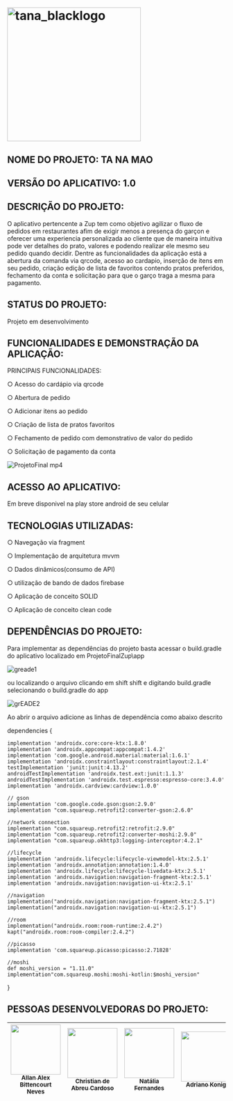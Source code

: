 # <img width="308" alt="tana_blacklogo" src="https://user-images.githubusercontent.com/102183303/184753402-5a97c289-79f3-4994-83ea-1ebd4b407a9a.png">

## NOME DO PROJETO: TA NA MAO

## VERSÃO DO APLICATIVO: 1.0

## DESCRIÇÃO DO PROJETO:

O aplicativo  pertencente a Zup tem como objetivo agilizar o fluxo de pedidos em restaurantes afim de exigir menos a presença do garçon e oferecer uma experiencia personalizada ao cliente que de maneira intuitiva pode ver detalhes do prato, valores e podendo realizar ele mesmo seu pedido quando  decidir. Dentre as funcionalidades da aplicação está a abertura da comanda via qrcode, acesso  ao cardapio,  inserção de itens em seu pedido, criação edição de lista de favoritos contendo pratos preferidos, fechamento da conta e solicitação para que o garço traga a mesma para pagamento.

## STATUS DO PROJETO:

Projeto em desenvolvimento

## FUNCIONALIDADES E DEMONSTRAÇÃO DA APLICAÇÃO:

PRINCIPAIS FUNCIONALIDADES:

○ Acesso do cardápio via qrcode

○ Abertura de pedido

○ Adicionar itens ao pedido

○ Criação de lista de pratos favoritos

○ Fechamento de pedido com demonstrativo de valor do pedido

○ Solicitação de pagamento da conta


![ProjetoFinal mp4](https://user-images.githubusercontent.com/102183303/185155569-5ec3f66c-c066-4d9f-8098-9eff9cdb57b0.gif)




## ACESSO AO APLICATIVO:

Em breve disponivel na play store android de seu celular

## TECNOLOGIAS UTILIZADAS:

○ Navegação via fragment

○ Implementação de arquitetura mvvm

○ Dados dinâmicos(consumo de API)

○ utilização de bando de dados firebase

○ Aplicação de conceito SOLID

○ Aplicação de conceito clean code

## DEPENDÊNCIAS DO PROJETO:
Para implementar as dependências do projeto basta acessar o build.gradle do aplicativo localizado em ProjetoFinalZup\app

![greade1](https://user-images.githubusercontent.com/102183303/185227636-901762e3-3175-46b6-9a8f-0429271d1c2d.JPG)


ou localizando o arquivo  clicando em  shift shift e digitando build.gradle selecionando o build.gradle do app

![grEADE2](https://user-images.githubusercontent.com/102183303/185227742-5881f3e7-cfa0-49e8-a5e7-9667f42e751d.JPG)


Ao abrir o arquivo adicione as linhas de dependência como abaixo descrito

dependencies {

    implementation 'androidx.core:core-ktx:1.8.0'
    implementation 'androidx.appcompat:appcompat:1.4.2'
    implementation 'com.google.android.material:material:1.6.1'
    implementation 'androidx.constraintlayout:constraintlayout:2.1.4'
    testImplementation 'junit:junit:4.13.2'
    androidTestImplementation 'androidx.test.ext:junit:1.1.3'
    androidTestImplementation 'androidx.test.espresso:espresso-core:3.4.0'
    implementation 'androidx.cardview:cardview:1.0.0'

    // gson
    implementation 'com.google.code.gson:gson:2.9.0'
    implementation "com.squareup.retrofit2:converter-gson:2.6.0"

    //network connection
    implementation "com.squareup.retrofit2:retrofit:2.9.0"
    implementation "com.squareup.retrofit2:converter-moshi:2.9.0"
    implementation "com.squareup.okhttp3:logging-interceptor:4.2.1"

    //lifecycle
    implementation 'androidx.lifecycle:lifecycle-viewmodel-ktx:2.5.1'
    implementation 'androidx.annotation:annotation:1.4.0'
    implementation 'androidx.lifecycle:lifecycle-livedata-ktx:2.5.1'
    implementation 'androidx.navigation:navigation-fragment-ktx:2.5.1'
    implementation 'androidx.navigation:navigation-ui-ktx:2.5.1'

    //navigation
    implementation("androidx.navigation:navigation-fragment-ktx:2.5.1")
    implementation("androidx.navigation:navigation-ui-ktx:2.5.1")

    //room
    implementation("androidx.room:room-runtime:2.4.2")
    kapt("androidx.room:room-compiler:2.4.2")

    //picasso
    implementation 'com.squareup.picasso:picasso:2.71828'

    //moshi
    def moshi_version = "1.11.0"
    implementation"com.squareup.moshi:moshi-kotlin:$moshi_version"
}


## PESSOAS DESENVOLVEDORAS DO PROJETO:

| [<img src="https://avatars.githubusercontent.com/u/94246969?s=400&u=fc440c507c176ecc3e7cf8f069f9e080310f8746&v=4" width=115><br><sub>Allan Alex Bittencourt Neves</sub>](https://github.com/allanzup) | [<img src="https://avatars.githubusercontent.com/christiandeabreuuu" width=115><br><sub>Christian de Abreu Cardoso</sub>](https://github.com/christiandeabreuu)| [<img src="https://avatars.githubusercontent.com/fernandesnatalia" width=115><br><sub>Natália Fernandes</sub>](https://github.com/oliveiranatalia) |[<img src="https://avatars.githubusercontent.com/Adriano-konig" width=115><br><sub>Adriano Konig</sub>](https://github.com/28drico) |
| :-------------------------------------------------------------------------------------------------------------------------------------------------------------------------------------------------------: | :--------------------------------------------------------------------------------------------------------------------------------------------------------------------------------------------------------: | :----------------------------------------------------------------------------------------------------------------------------------------------: |:----------------------------------------------------------------------------------------------------------------------------------------------: |

